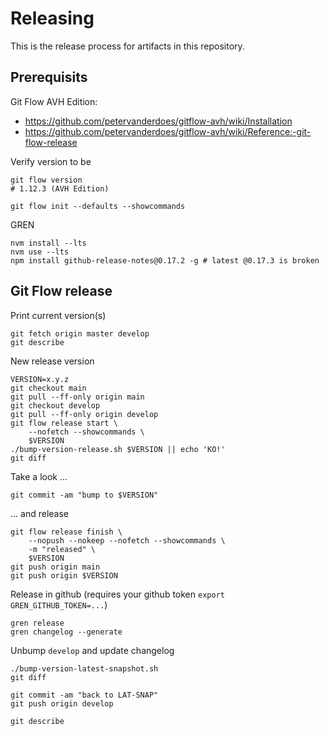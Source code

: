 # Releasing

This is the release process for artifacts in this repository.

## Prerequisits

Git Flow AVH Edition:
- https://github.com/petervanderdoes/gitflow-avh/wiki/Installation
- https://github.com/petervanderdoes/gitflow-avh/wiki/Reference:-git-flow-release

Verify version to be

    git flow version
    # 1.12.3 (AVH Edition)

    git flow init --defaults --showcommands

GREN

    nvm install --lts
    nvm use --lts
    npm install github-release-notes@0.17.2 -g # latest @0.17.3 is broken

## Git Flow release

Print current version(s)

    git fetch origin master develop
    git describe

New release version

    VERSION=x.y.z
    git checkout main
    git pull --ff-only origin main 
    git checkout develop
    git pull --ff-only origin develop
    git flow release start \
        --nofetch --showcommands \
        $VERSION
    ./bump-version-release.sh $VERSION || echo 'KO!'
    git diff

Take a look ...

    git commit -am "bump to $VERSION"

... and release

    git flow release finish \
        --nopush --nokeep --nofetch --showcommands \
        -m "released" \
        $VERSION
    git push origin main
    git push origin $VERSION

Release in github (requires your github token `export GREN_GITHUB_TOKEN=...`)

    gren release
    gren changelog --generate

Unbump `develop` and update changelog

    ./bump-version-latest-snapshot.sh
    git diff

    git commit -am "back to LAT-SNAP"
    git push origin develop
    
    git describe
